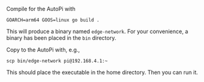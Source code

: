 Compile for the AutoPi with
```
GOARCH=arm64 GOOS=linux go build .
```
This will produce a binary named `edge-network`. For your convenience, a binary has been placed in the `bin` directory.

Copy to the AutoPi with, e.g.,
```
scp bin/edge-network pi@192.168.4.1:~
```
This should place the executable in the home directory. Then you can run it.
